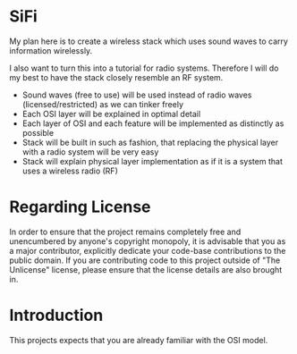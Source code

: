 # SiFi

My plan here is to create a wireless stack which uses sound waves to carry information wirelessly.

I also want to turn this into a tutorial for radio systems. Therefore I will do my best to have the stack closely resemble an RF system.

- Sound waves (free to use) will be used instead of radio waves (licensed/restricted) as we can tinker freely
- Each OSI layer will be explained in optimal detail
- Each layer of OSI and each feature will be implemented as distinctly as possible
- Stack will be built in such as fashion, that replacing the physical layer with a radio system will be very easy
- Stack will explain physical layer implementation as if it is a system that uses a wireless radio (RF)

Regarding License
=================
In order to ensure that the project remains completely free and unencumbered by anyone's copyright monopoly, it is advisable that you as a major contributor, explicitly dedicate your code-base contributions to the public domain. If you are contributing code to this project outside of "The Unlicense" license, please ensure that the license details are also brought in.

Introduction
============

This projects expects that you are already familiar with the OSI model.
